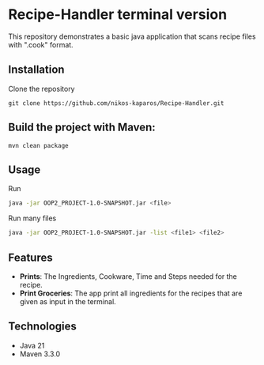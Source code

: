 # Recipe-Handler terminal version

This repository demonstrates a basic java application that scans recipe files with ".cook" format.
## Installation

Clone the repository
```
git clone https://github.com/nikos-kaparos/Recipe-Handler.git
```

## Build the project with Maven:
```
mvn clean package
```

## Usage
Run 
```bash
java -jar OOP2_PROJECT-1.0-SNAPSHOT.jar <file>
```
Run many files 
```bash
java -jar OOP2_PROJECT-1.0-SNAPSHOT.jar -list <file1> <file2>
```

## Features

-   **Prints**:  The Ingredients, Cookware, Time and Steps needed for the recipe.
-   **Print Groceries**: The app print all ingredients for the recipes that are given as input in the terminal.


## Technologies
-   Java 21
-   Maven 3.3.0
